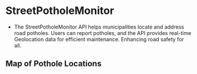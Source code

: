 # StreetPotholeMonitor

- The StreetPotholeMonitor API helps municipalities locate and address road potholes. Users can report potholes, and the API provides real-time Geolocation data for efficient maintenance. Enhancing road safety for all.

## Map of Pothole Locations

<!DOCTYPE html>
<html>
<head>
  <link rel="stylesheet" href="https://unpkg.com/leaflet/dist/leaflet.css" />
  <style>
    #map {
      height: 400px;
    }
  </style>
</head>
<body>
  <div id="map"></div>

  <script src="https://unpkg.com/leaflet/dist/leaflet.js"></script>
  <script>
    // Cria o mapa
    var map = L.map('map').setView([latitude, longitude], zoom);

    // Adiciona um provedor de mapas (ex: OpenStreetMap)
    L.tileLayer('https://{s}.tile.openstreetmap.org/{z}/{x}/{y}.png', {
      attribution: 'Map data &copy; <a href="https://www.openstreetmap.org/">OpenStreetMap</a> contributors',
      maxZoom: 18,
    }).addTo(map);

    // Adiciona marcador na localização dos buracos
    var buracoMarker = L.marker([buracoLatitude, buracoLongitude]).addTo(map);
    buracoMarker.bindPopup("Buraco");

    // Adicione mais marcadores para outros buracos, se necessário

  </script>
</body>
</html>

